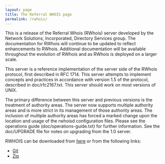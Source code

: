 ```yaml
---
layout: page
title: The Referral WHOIS page
permalink: /rwhois/
---
```


This is a release of the Referral Whois (RWhois) server developed
by the Network Solutions, Incorporated, Directory Services group.  The
documentation for RWhois will continue to be updated to reflect
enhancements to RWhois.  Additional documentation will be available
throughout the evolution of RWhois and as RWhois is deployed on a
larger scale.

This server is a reference implementation of the server side of the
RWhois protocol, first described in RFC 1714.  This server attempts to
implement concepts and practices in accordance with version 1.5 of the
protocol, described in doc/rfc2167.txt. This server should work
on most versions of UNIX.

The primary difference between this server and previous versions is
the treatment of authority areas.  The server now supports multiple
authority areas and is more strict in its management of those
authority areas.  The inclusion of multiple authority areas has forced
a marked change upon the location and usage of the rwhoisd
configuration files.  Please see the operations guide
(doc/operations-guide.txt) for further information.  See the
doc/UPGRADE file for notes on upgrading from the 1.0 server.

RWHOIS can be downloaded from [here](https://github.com/arineng/rwhoisd)
or from the following links:

* [Git](https://github.com/arineng/rwhoisd.git)
* [Zip](https://github.com/arineng/rwhoisd/archive/master.zip)
